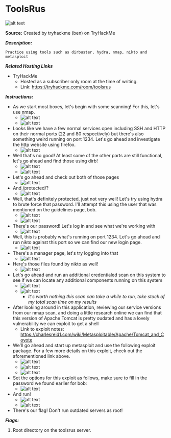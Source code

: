 # ToolsRus

![alt text](https://i.imgur.com/fAFiFoI.png)


**Source:** Created by tryhackme (ben) on TryHackMe

***Description:***
	

	Practice using tools such as dirbuster, hydra, nmap, nikto and metasploit

***Related Hosting Links***

- TryHackMe
  - Hosted as a subscriber only room at the time of writing.
  - Link: https://tryhackme.com/room/toolsrus

***Instructions:*** 

- As we start most boxes, let's begin with some scanning! For this, let's use nmap.
  - ![alt text](https://i.imgur.com/5zVSS46.png)
  - ![alt text](https://i.imgur.com/VrGnz6z.png)
- Looks like we have a few normal services open including SSH and HTTP on their normal ports (22  and 80 respectively) but there's also something weird running on port 1234. Let's go ahead and investigate the http website using firefox.
  - ![alt text](https://i.imgur.com/n7n9MPS.png)
- Well that's no good! At least some of the other parts are still functional, let's go ahead and find those using dirb!
  - ![alt text](https://i.imgur.com/OnQqoWb.png)
  - ![alt text](https://i.imgur.com/Wc4mUkK.png)
- Let's go ahead and check out both of those pages
  - ![alt text](https://i.imgur.com/0gUCbOA.png)
- And /protected/?
  - ![alt text](https://i.imgur.com/amssFbd.jpg)
- Well, that's definitely protected, just not very well! Let's try using hydra to brute force that password. I'll attempt this using the user that was mentioned on the guidelines page, bob.
  - ![alt text](https://i.imgur.com/JiS7xom.png)
  - ![alt text](https://i.imgur.com/b9p8oFy.png)
- There's our password!  Let's log in and see what we're working with
  - ![alt text](https://i.imgur.com/s1g4lSc.png)
- Well, this is probably what's running on port 1234. Let's go ahead and run nikto against this port so we can find our new login page. 
  - ![alt text](https://i.imgur.com/kgtRQhw.png)
- There's a manager page, let's try logging into that
  - ![alt text](https://i.imgur.com/LkuYKav.png)
- Here's those files found by nikto as well!
  - ![alt text](https://i.imgur.com/h1GM3K3.png)
- Let's go ahead and run an additional credentialed scan on this system to see if we can locate any additional components running on this system
  - ![alt text](https://i.imgur.com/htdRLy3.jpg)
  - ![alt text](https://i.imgur.com/zLlgHHl.jpg)
    - *It's worth nothing this scan can take a while to run, take stock of my total scan time on my results*
- After looking around in this application, reviewing our service versions from our nmap scan, and doing a little research online we can find that this version of Apache Tomcat is pretty oudated and has a lovely vulnerability we can exploit to get a shell
  - Link to exploit notes: https://charlesreid1.com/wiki/Metasploitable/Apache/Tomcat_and_Coyote
- We'll go ahead and start up metasploit and use the following exploit package. For a few more details on this exploit, check out the aforementioned link above. 
  - ![alt text](https://i.imgur.com/ZKdhF6j.png)
  - ![alt text](https://i.imgur.com/WxqJYgf.png)
  - ![alt text](https://i.imgur.com/J0nKFYU.png)
- Set the options for this exploit as follows, make sure to fill in the password we found earlier for bob:
  - ![alt text](https://i.imgur.com/cApDY8y.png)
- And run!
  - ![alt text](https://i.imgur.com/Qp6gTpE.png)
  - ![alt text](https://i.imgur.com/WDmjwol.png)
- There's our flag! Don't run outdated servers as root! 



***Flags:***

1. Root directory on the toolsrus server. 

